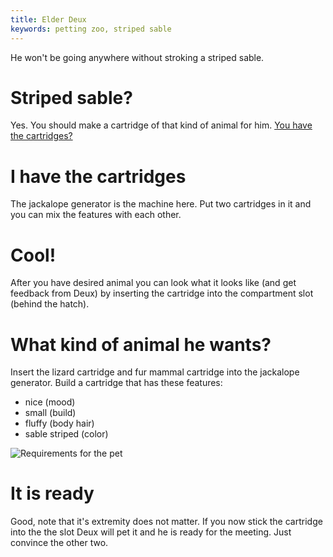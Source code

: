 ```yaml
---
title: Elder Deux
keywords: petting zoo, striped sable
---
```


He won't be going anywhere without stroking a striped sable.

# Striped sable?
Yes. You should make a cartridge of that kind of animal for him. [You have the cartridges?](../005-cartridges.md)

# I have the cartridges
The jackalope generator is the machine here. Put two cartridges in it and you can mix the features with each other.

# Cool!
After you have desired animal you can look what it looks like (and get feedback from Deux) by inserting the cartridge into the compartment slot (behind the hatch).

# What kind of animal he wants?
Insert the lizard cartridge and fur mammal cartridge into the jackalope generator.
Build a cartridge that has these features:
 - nice (mood)
 - small (build)
 - fluffy (body hair)
 - sable striped (color)

![Requirements for the pet]([deux_pet.png)

# It is ready
Good, note that it's extremity does not matter. If you now stick the cartridge into the the slot Deux will pet it and he is ready for the meeting. Just convince the other two.
 
